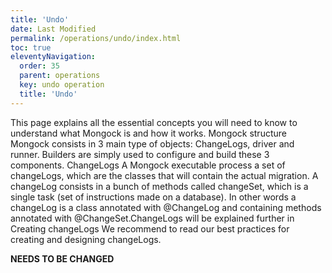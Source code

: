 ```yaml
---
title: 'Undo' 
date: Last Modified 
permalink: /operations/undo/index.html
toc: true
eleventyNavigation:
  order: 35
  parent: operations
  key: undo operation 
  title: 'Undo'
---
```


This page explains all the essential concepts you will need to know to understand what Mongock is and how it works. 
Mongock structure
Mongock consists in 3 main type of objects: ChangeLogs, driver and runner. Builders are simply used to configure and build these 3 components.
ChangeLogs
A Mongock executable process a set of changeLogs, which are the classes that will contain the actual migration. A changeLog consists in a bunch of methods called changeSet, which is a single task (set of instructions made on a database). In other words a changeLog is a class annotated with @ChangeLog and containing methods annotated with @ChangeSet.ChangeLogs will be explained further in Creating changeLogs
We recommend to read our best practices for creating and designing changeLogs.


**NEEDS TO BE CHANGED**